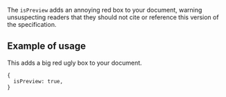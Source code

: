 The `isPreview` adds an annoying red box to your document, warning unsuspecting readers that they should not cite or reference this version of the specification. 

## Example of usage
This adds a big red ugly box to your document.

```JS
{
  isPreview: true,
}
```
